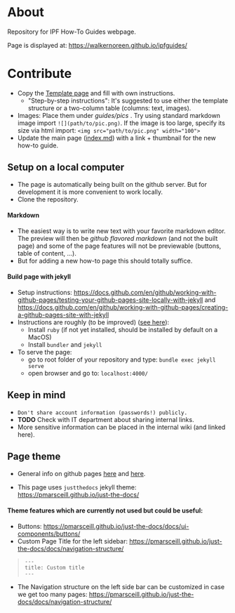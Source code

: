 # About
Repository for IPF How-To Guides webpage.

Page is displayed at: https://walkernoreen.github.io/ipfguides/


# Contribute
* Copy the [Template page](guides/Template_Page.md) and fill with own instructions.
	* "Step-by-step instructions": It's suggested to use either the template structure or a two-column table (columns: text, images).
* Images: Place them under *guides/pics* . Try using standard markdown image import `![](path/to/pic.png)`. If the image is too large, specify its size via html import: `<img src="path/to/pic.png" width="100">`
* Update the main page ([index.md](index.md)) with a link + thumbnail for the new how-to guide.

## Setup on a local computer
* The page is automatically being built on the github server. But for development it is more convenient to work locally.
* Clone the repository.

#### Markdown
* The easiest way is to write new text with your favorite markdown editor. The preview will then be *github flavored markdown* (and not the built page) and some of the page features will not be previewable (buttons, table of content, ...). 
* But for adding a new how-to page this should totally suffice.

#### Build page with jekyll
* Setup instructions: https://docs.github.com/en/github/working-with-github-pages/testing-your-github-pages-site-locally-with-jekyll and https://docs.github.com/en/github/working-with-github-pages/creating-a-github-pages-site-with-jekyll
* Instructions are roughly (to be improved) ([see here](https://jekyllrb.com/docs/installation/macos/)):
	* Install `ruby` (if not yet installed, should be installed by default on a MacOS)
	* Install `bundler` and `jekyll`
* To serve the page:
	* go to root folder of your repository and type: `bundle exec jekyll serve`
	* open browser and go to: `localhost:4000/`


## Keep in mind
* `Don't share account information (passwords!) publicly. `
* **TODO** Check with IT department about sharing internal links.
* More sensitive information can be placed in the internal wiki (and linked here).

## Page theme
* General info on github pages [here](https://guides.github.com/features/pages/) and [here](https://docs.github.com/en/github/working-with-github-pages).

* This page uses `justthedocs` jekyll theme: https://pmarsceill.github.io/just-the-docs/

#### Theme features which are currently not used but could be useful:
* Buttons: https://pmarsceill.github.io/just-the-docs/docs/ui-components/buttons/ 
* Custom Page Title for the left sidebar: https://pmarsceill.github.io/just-the-docs/docs/navigation-structure/ 
> ```
> ---
> title: Custom title
> ---
> ```
* The Navigation structure on the left side bar can be customized in case we get too many pages: https://pmarsceill.github.io/just-the-docs/docs/navigation-structure/

